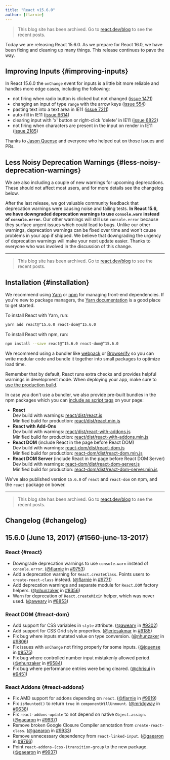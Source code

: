 ```yaml
---
title: "React v15.6.0"
author: [flarnie]
---
```


<div class="scary">

> This blog site has been archived. Go to [react.dev/blog](https://react.dev/blog) to see the recent posts.

</div>

Today we are releasing React 15.6.0. As we prepare for React 16.0, we have been fixing and cleaning up many things. This release continues to pave the way.

## Improving Inputs {#improving-inputs}

In React 15.6.0 the `onChange` event for inputs is a little bit more reliable and handles more edge cases, including the following:

* not firing when radio button is clicked but not changed ([issue 1471](https://github.com/facebook/react/issues/1471))
* changing an input of type `range` with the arrow keys ([issue 554](https://github.com/facebook/react/issues/554))
* pasting text into a text area in IE11 ([issue 7211](https://github.com/facebook/react/issues/7211))
* auto-fill in IE11 ([issue 6614](https://github.com/facebook/react/issues/6614))
* clearing input with 'x' button or right-click 'delete' in IE11 ([issue 6822](https://github.com/facebook/react/issues/6822))
* not firing when characters are present in the input on render in IE11 ([issue 2185](https://github.com/facebook/react/issues/2185))

Thanks to [Jason Quense](https://github.com/jquense) and everyone who helped out on those issues and PRs.

## Less Noisy Deprecation Warnings {#less-noisy-deprecation-warnings}

We are also including a couple of new warnings for upcoming deprecations. These should not affect most users, and for more details see the changelog below.

After the last release, we got valuable community feedback that deprecation warnings were causing noise and failing tests. **In React 15.6, we have downgraded deprecation warnings to use `console.warn` instead of `console.error`.** Our other warnings will still use `console.error` because they surface urgent issues which could lead to bugs. Unlike our other warnings, deprecation warnings can be fixed over time and won't cause problems in your app if shipped. We believe that downgrading the urgency of deprecation warnings will make your next update easier. Thanks to everyone who was involved in the discussion of this change.

---

<div class="scary">

> This blog site has been archived. Go to [react.dev/blog](https://react.dev/blog) to see the recent posts.

</div>

## Installation {#installation}

We recommend using [Yarn](https://yarnpkg.com/) or [npm](https://www.npmjs.com/) for managing front-end dependencies. If you're new to package managers, the [Yarn documentation](https://yarnpkg.com/en/docs/getting-started) is a good place to get started.

To install React with Yarn, run:

```bash
yarn add react@^15.6.0 react-dom@^15.6.0
```

To install React with npm, run:

```bash
npm install --save react@^15.6.0 react-dom@^15.6.0
```

We recommend using a bundler like [webpack](https://webpack.js.org/) or [Browserify](http://browserify.org/) so you can write modular code and bundle it together into small packages to optimize load time.

Remember that by default, React runs extra checks and provides helpful warnings in development mode. When deploying your app, make sure to [use the production build](/docs/optimizing-performance.html#use-the-production-build).

In case you don't use a bundler, we also provide pre-built bundles in the npm packages which you can [include as script tags](/docs/installation.html#using-a-cdn) on your page:

* **React**<br/>
  Dev build with warnings: [react/dist/react.js](https://unpkg.com/react@15.6.0/dist/react.js)<br/>
  Minified build for production: [react/dist/react.min.js](https://unpkg.com/react@15.6.0/dist/react.min.js)<br/>
* **React with Add-Ons**<br/>
  Dev build with warnings: [react/dist/react-with-addons.js](https://unpkg.com/react@15.6.0/dist/react-with-addons.js)<br/>
  Minified build for production: [react/dist/react-with-addons.min.js](https://unpkg.com/react@15.5.0/dist/react-with-addons.min.js)<br/>
* **React DOM** (include React in the page before React DOM)<br/>
  Dev build with warnings: [react-dom/dist/react-dom.js](https://unpkg.com/react-dom@15.6.0/dist/react-dom.js)<br/>
  Minified build for production: [react-dom/dist/react-dom.min.js](https://unpkg.com/react-dom@15.6.0/dist/react-dom.min.js)<br/>
* **React DOM Server** (include React in the page before React DOM Server)<br/>
  Dev build with warnings: [react-dom/dist/react-dom-server.js](https://unpkg.com/react-dom@15.6.0/dist/react-dom-server.js)<br/>
  Minified build for production: [react-dom/dist/react-dom-server.min.js](https://unpkg.com/react-dom@15.6.0/dist/react-dom-server.min.js)<br/>

We've also published version `15.6.0` of `react` and `react-dom` on npm, and the `react` package on bower.

---

<div class="scary">

> This blog site has been archived. Go to [react.dev/blog](https://react.dev/blog) to see the recent posts.

</div>

## Changelog {#changelog}

## 15.6.0 (June 13, 2017) {#1560-june-13-2017}

### React {#react}

* Downgrade deprecation warnings to use `console.warn` instead of `console.error`. ([@flarnie](https://github.com/flarnie) in [#9753](https://github.com/facebook/react/pull/9753))
* Add a deprecation warning for `React.createClass`. Points users to `create-react-class` instead. ([@flarnie](https://github.com/flarnie) in [#9771](https://github.com/facebook/react/pull/9771))
* Add deprecation warnings and separate module for `React.DOM` factory helpers. ([@nhunzaker](https://github.com/nhunzaker) in [#8356](https://github.com/facebook/react/pull/8356))
* Warn for deprecation of `React.createMixin` helper, which was never used. ([@aweary](https://github.com/aweary) in [#8853](https://github.com/facebook/react/pull/8853))

### React DOM {#react-dom}

* Add support for CSS variables in `style` attribute. ([@aweary](https://github.com/aweary) in [#9302](https://github.com/facebook/react/pull/9302))
* Add support for CSS Grid style properties. ([@ericsakmar](https://github.com/ericsakmar) in [#9185](https://github.com/facebook/react/pull/9185))
* Fix bug where inputs mutated value on type conversion. ([@nhunzaker](https://github.com/mhunzaker) in [#9806](https://github.com/facebook/react/pull/9806))
* Fix issues with `onChange` not firing properly for some inputs. ([@jquense](https://github.com/jquense) in [#8575](https://github.com/facebook/react/pull/8575))
* Fix bug where controlled number input mistakenly allowed period. ([@nhunzaker](https://github.com/nhunzaker) in [#9584](https://github.com/facebook/react/pull/9584))
* Fix bug where performance entries were being cleared. ([@chrisui](https://github.com/chrisui) in [#9451](https://github.com/facebook/react/pull/9451))

### React Addons {#react-addons}

* Fix AMD support for addons depending on `react`. ([@flarnie](https://github.com/flarnie) in [#9919](https://github.com/facebook/react/issues/9919))
* Fix `isMounted()` to return `true` in `componentWillUnmount`. ([@mridgway](https://github.com/mridgway) in [#9638](https://github.com/facebook/react/issues/9638))
* Fix `react-addons-update` to not depend on native `Object.assign`. ([@gaearon](https://github.com/gaearon) in [#9937](https://github.com/facebook/react/pull/9937))
* Remove broken Google Closure Compiler annotation from `create-react-class`. ([@gaearon](https://github.com/gaearon) in [#9933](https://github.com/facebook/react/pull/9933))
* Remove unnecessary dependency from `react-linked-input`. ([@gaearon](https://github.com/gaearon) in [#9766](https://github.com/facebook/react/pull/9766))
* Point `react-addons-(css-)transition-group` to the new package. ([@gaearon](https://github.com/gaearon) in [#9937](https://github.com/facebook/react/pull/9937))
